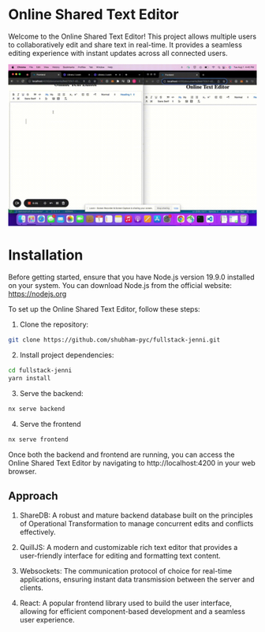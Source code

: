 # Online Shared Text Editor
Welcome to the Online Shared Text Editor! This project allows multiple users to collaboratively edit and share text in real-time. It provides a seamless editing experience with instant updates across all connected users.

![Alt Text](docs/demo.gif)


# Installation
Before getting started, ensure that you have Node.js version 19.9.0 installed on your system. You can download Node.js from the official website: https://nodejs.org

To set up the Online Shared Text Editor, follow these steps:

1. Clone the repository:

```bash
git clone https://github.com/shubham-pyc/fullstack-jenni.git
```
2. Install project dependencies:
```bash
cd fullstack-jenni
yarn install
```

3. Serve the backend:
```bash
nx serve backend
```


4. Serve the frontend

```bash
nx serve frontend
```

Once both the backend and frontend are running, you can access the Online Shared Text Editor by navigating to http://localhost:4200 in your web browser.



## Approach


1. ShareDB: A robust and mature backend database built on the principles of Operational Transformation to manage concurrent edits and conflicts effectively.

2. QuillJS: A modern and customizable rich text editor that provides a user-friendly interface for editing and formatting text content.

3. Websockets: The communication protocol of choice for real-time applications, ensuring instant data transmission between the server and clients.

4. React: A popular frontend library used to build the user interface, allowing for efficient component-based development and a seamless user experience.

